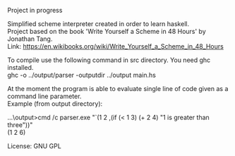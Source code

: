 Project in progress

Simplified scheme interpreter created in order to learn haskell.  
Project based on the book 'Write Yourself a Scheme in 48 Hours' by Jonathan Tang.  
Link: https://en.wikibooks.org/wiki/Write_Yourself_a_Scheme_in_48_Hours  

To compile use the following command in src directory. You need ghc installed.  
ghc -o ../output/parser -outputdir ../output main.hs  

At the moment the program is able to evaluate single line of code given as a command line parameter.  
Example (from output directory):  

...\output>cmd /c parser.exe "`(1 2 ,(if (< 1 3) (+ 2 4) \"1 is greater than three\"))"  
(1 2 6) 

License: GNU GPL